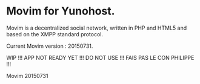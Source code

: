 Movim for Yunohost.
==========

Movim is a decentralized social network, written in PHP and HTML5 and based on the XMPP standard protocol.

Current Movim version : 20150731.

WIP !!!
APP NOT READY YET !!!
DO NOT USE !!!
FAIS PAS LE CON PHILIPPE !!!

Movim 20150731
